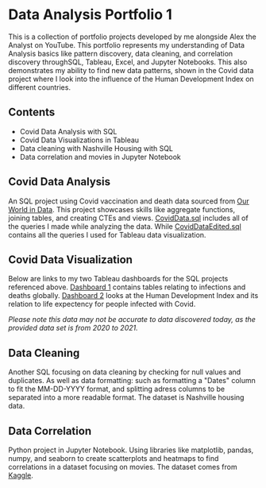 # Data Analysis Portfolio 1
This is a collection of portfolio projects developed by me alongside Alex the Analyst on YouTube. This portfolio represents my understanding of Data Analysis basics like pattern discovery, data cleaning, and correlation discovery throughSQL, Tableau, Excel, and Jupyter Notebooks. This also demonstrates my ability to find new data patterns, shown in the Covid data project 
where I look into the influence of the Human Development Index on different countries.

## Contents
- Covid Data Analysis with SQL
- Covid Data Visualizations in Tableau
- Data cleaning with Nashville Housing with SQL
- Data correlation and movies in Jupyter Notebook

 ## Covid Data Analysis
An SQL project using Covid vaccination and death data sourced from [Our World in Data](https://ourworldindata.org/covid-deaths). This project showcases skills like aggregate functions, joining tables, and creating CTEs and views. [CovidData.sql](CovidData.sql) includes all of the queries I made while analyzing the data. While [CovidDataEdited.sql](CovidDataEdited.sql) contains all the queries I used for Tableau data visualization.

 ## Covid Data Visualization
 Below are links to my two Tableau dashboards for the SQL projects referenced above. [Dashboard 1](https://public.tableau.com/shared/D7W3YR8ST?:display_count=n&:origin=viz_share_link) contains tables relating to infections and deaths globally. [Dashboard 2](https://public.tableau.com/shared/5X9DCCC92?:display_count=n&:origin=viz_share_link) looks at the Human Development Index and its relation to life expectency for people infected with Covid.

_Please note this data may not be accurate to data discovered today, as the provided data set is from 2020 to 2021._

 ## Data Cleaning
Another SQL focusing on data cleaning by checking for null values and duplicates. As well as data formatting: such as formatting a "Dates" column to fit the MM-DD-YYYY format, and splitting adress columns to be separated into a more readable format. The dataset is Nashville housing data.

 ## Data Correlation
 Python project in Jupyter Notebook. Using libraries like matplotlib, pandas, numpy, and seaborn to create scatterplots and heatmaps to find correlations in a dataset focusing on movies. The dataset comes from [Kaggle](https://www.kaggle.com/datasets/danielgrijalvas/movies).
